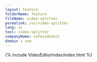 ```yaml
---
layout: feature
folderName: feature
fileName: video-splitter
permalink: /vi/video-splitter
lang: vi
tool: video-splitter
companyName: safevideokit
domain : com
---
```


{% include VideoEditorIndex/index.html %}

   